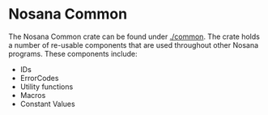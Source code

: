 # Nosana Common

The Nosana Common crate can be found under [./common](common).
The crate holds a number of re-usable components that are used throughout other Nosana programs.
These components include:

- IDs
- ErrorCodes
- Utility functions
- Macros
- Constant Values
